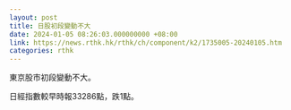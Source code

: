 ```yaml
---
layout: post
title: 日股初段變動不大
date: 2024-01-05 08:26:03.000000000 +08:00
link: https://news.rthk.hk/rthk/ch/component/k2/1735005-20240105.htm
categories: rthk
---
```


東京股市初段變動不大。

日經指數較早時報33286點，跌1點。
